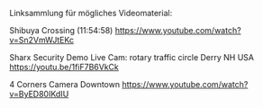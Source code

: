 Linksammlung für mögliches Videomaterial: 

Shibuya Crossing (11:54:58)
https://www.youtube.com/watch?v=Sn2VmWJtEKc

Sharx Security Demo Live Cam: rotary traffic circle Derry NH USA
https://youtu.be/1fiF7B6VkCk

4 Corners Camera Downtown
https://www.youtube.com/watch?v=ByED80IKdIU
